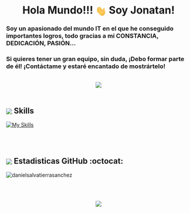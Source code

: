 <h1 align="center">Hola Mundo!!! <img src="https://raw.githubusercontent.com/ABSphreak/ABSphreak/master/gifs/Hi.gif" width="30px" align="center"> Soy Jonatan!</h1>

<h3>Soy un apasionado del mundo IT en el que he conseguido importantes logros, todo gracias a mi CONSTANCIA, DEDICACIÓN, PASIÓN...</h3>
<h3>Si quieres tener un gran equipo, sin duda, ¡Debo formar parte de él! ¡Contáctame y estaré encantado de mostrártelo!</h3>
<br>

<div align="center" width=600px>
<img width=600px src="https://readme-typing-svg.demolab.com/?lines=FULL%20STACK%20DEVELOPER%20;%20+1%20AÑO%20DE%20CODING%20EXPERIENCE;SIEMPRE%20APRENDIENDO%20NUEVAS%20SKILLS&font=fira%20Code&center=true&width=440&height=35&color=20C20E&vCenter=true&pause=500&size=22" />
</div>
<br>

## <img src="https://media2.giphy.com/media/QssGEmpkyEOhBCb7e1/giphy.gif?cid=ecf05e47a0n3gi1bfqntqmob8g9aid1oyj2wr3ds3mg700bl&rid=giphy.gif" width ="30" align="center"> **Skills**

[![My Skills](https://skillicons.dev/icons?i=html,react,angular,css,js,git,github,vite,express,nodejs,mongodb,npm,postman,vscode,vercel,netlify,scss,styledcomponents,figma&perline=12)](#)

<br>
<br>

## <img src="https://media.giphy.com/media/iY8CRBdQXODJSCERIr/giphy.gif" width="30" align="center"> Estadisticas GitHub :octocat:

<p align="left">
<img src="https://github-readme-stats.vercel.app/api/top-langs?username=jonatansanchezalmazan&show_icons=true&locale=en&layout=compact&theme=chartreuse-dark&line_height=20&icon_color=2234AE&text_color=D3D3D3&bg_color=0,000000,130F40" width="375px" alt="danielsalvatierrasanchez"/>
</p>
<br>
<br>

<p align="center"><img alingn="center" src="https://profile-counter.glitch.me/JonatanSanchezAlmazan/count.svg" /></p>
